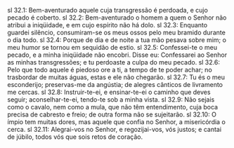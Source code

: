 sl 32.1: Bem-aventurado aquele cuja transgressão é perdoada, e cujo pecado é coberto.
sl 32.2: Bem-aventurado o homem a quem o Senhor não atribui a iniqüidade, e em cujo espírito não há dolo.
sl 32.3: Enquanto guardei silêncio, consumiram-se os meus ossos pelo meu bramido durante o dia todo.
sl 32.4: Porque de dia e de noite a tua mão pesava sobre mim; o meu humor se tornou em sequidão de estio.
sl 32.5: Confessei-te o meu pecado, e a minha iniqüidade não encobri. Disse eu: Confessarei ao Senhor as minhas transgressões; e tu perdoaste a culpa do meu pecado.
sl 32.6: Pelo que todo aquele é piedoso ore a ti, a tempo de te poder achar; no trasbordar de muitas águas, estas e ele não chegarão.
sl 32.7: Tu és o meu esconderijo; preservas-me da angústia; de alegres cânticos de livramento me cercas.
sl 32.8: Instruir-te-ei, e ensinar-te-ei o caminho que deves seguir; aconselhar-te-ei, tendo-te sob a minha vista.
sl 32.9: Não sejais como o cavalo, nem como a mula, que não têm entendimento, cuja boca precisa de cabresto e freio; de outra forma não se sujeitarão.
sl 32.10: O ímpio tem muitas dores, mas aquele que confia no Senhor, a misericórdia o cerca.
sl 32.11: Alegrai-vos no Senhor, e regozijai-vos, vós justos; e cantai de júbilo, todos vós que sois retos de coração.
